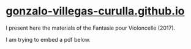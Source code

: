 # [gonzalo-villegas-curulla.github.io](https://gonzalo-villegas-curulla,github.io)

I present here the materials of the Fantasie pour Violoncelle (2017).

I am trying to embed a pdf below.

